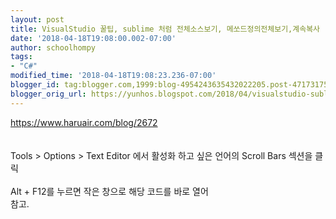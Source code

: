 ```yaml
---
layout: post
title: VisualStudio 꿀팁, sublime 처럼 전체소스보기, 메쏘드정의전체보기,계속복사
date: '2018-04-18T19:08:00.002-07:00'
author: schoolhompy
tags:
- "C#"
modified_time: '2018-04-18T19:08:23.236-07:00'
blogger_id: tag:blogger.com,1999:blog-4954243635432022205.post-4717317595066444708
blogger_orig_url: https://yunhos.blogspot.com/2018/04/visualstudio-sublime.html
---
```


https://www.haruair.com/blog/2672<br /><br /><br />Tools &gt; Options &gt; Text Editor 에서 활성화 하고 싶은 언어의 Scroll Bars 섹션을 클릭<br /><br />Alt + F12를 누르면 작은 창으로 해당 코드를 바로 열어<br />참고.